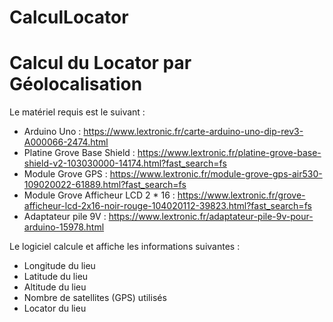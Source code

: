 # CalculLocator

# Calcul du Locator par Géolocalisation


Le matériel requis est le suivant :
  - Arduino Uno : https://www.lextronic.fr/carte-arduino-uno-dip-rev3-A000066-2474.html
  - Platine Grove Base Shield : https://www.lextronic.fr/platine-grove-base-shield-v2-103030000-14174.html?fast_search=fs
  - Module Grove GPS : https://www.lextronic.fr/module-grove-gps-air530-109020022-61889.html?fast_search=fs
  - Module Grove Afficheur LCD 2 * 16 : https://www.lextronic.fr/grove-afficheur-lcd-2x16-noir-rouge-104020112-39823.html?fast_search=fs
  - Adaptateur pile 9V : https://www.lextronic.fr/adaptateur-pile-9v-pour-arduino-15978.html


Le logiciel calcule et affiche les informations suivantes :
  - Longitude du lieu
  - Latitude du lieu
  - Altitude du lieu
  - Nombre de satellites (GPS) utilisés
  - Locator du lieu

